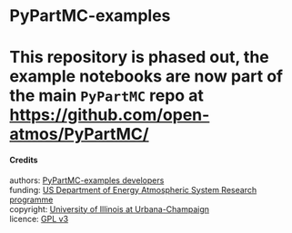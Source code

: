 # PyPartMC-examples

# This repository is phased out, the example notebooks are now part of the main `PyPartMC` repo at https://github.com/open-atmos/PyPartMC/

#### Credits

authors: [PyPartMC-examples developers](https://github.com/open-atmos/PyPartMC-examples/graphs/contributors)   
funding: [US Department of Energy Atmospheric System Research programme](https://asr.science.energy.gov/)   
copyright: [University of Illinois at Urbana-Champaign](https://atmos.illinois.edu/)   
licence: [GPL v3](https://www.gnu.org/licenses/gpl-3.0.en.html)

